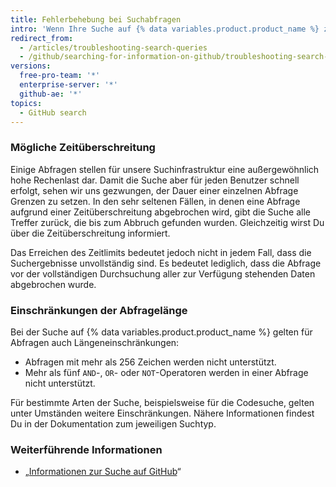 ```yaml
---
title: Fehlerbehebung bei Suchabfragen
intro: 'Wenn Ihre Suche auf {% data variables.product.product_name %} zu unerwarteten Ergebnissen führt, ziehen Sie zur Behebung dieser Fehler unsere Informationen zu häufigen Problemen und Einschränkungen der Abfragelänge zu Rate.'
redirect_from:
  - /articles/troubleshooting-search-queries
  - /github/searching-for-information-on-github/troubleshooting-search-queries
versions:
  free-pro-team: '*'
  enterprise-server: '*'
  github-ae: '*'
topics:
  - GitHub search
---
```


### Mögliche Zeitüberschreitung

Einige Abfragen stellen für unsere Suchinfrastruktur eine außergewöhnlich hohe Rechenlast dar. Damit die Suche aber für jeden Benutzer schnell erfolgt, sehen wir uns gezwungen, der Dauer einer einzelnen Abfrage Grenzen zu setzen. In den sehr seltenen Fällen, in denen eine Abfrage aufgrund einer Zeitüberschreitung abgebrochen wird, gibt die Suche alle Treffer zurück, die bis zum Abbruch gefunden wurden. Gleichzeitig wirst Du über die Zeitüberschreitung informiert.

Das Erreichen des Zeitlimits bedeutet jedoch nicht in jedem Fall, dass die Suchergebnisse unvollständig sind. Es bedeutet lediglich, dass die Abfrage vor der vollständigen Durchsuchung aller zur Verfügung stehenden Daten abgebrochen wurde.

### Einschränkungen der Abfragelänge

Bei der Suche auf {% data variables.product.product_name %} gelten für Abfragen auch Längeneinschränkungen:

* Abfragen mit mehr als 256 Zeichen werden nicht unterstützt.
* Mehr als fünf `AND`-, `OR`- oder `NOT`-Operatoren werden in einer Abfrage nicht unterstützt.

Für bestimmte Arten der Suche, beispielsweise für die Codesuche, gelten unter Umständen weitere Einschränkungen. Nähere Informationen findest Du in der Dokumentation zum jeweiligen Suchtyp.

### Weiterführende Informationen

- „[Informationen zur Suche auf GitHub](/articles/about-searching-on-github)“
